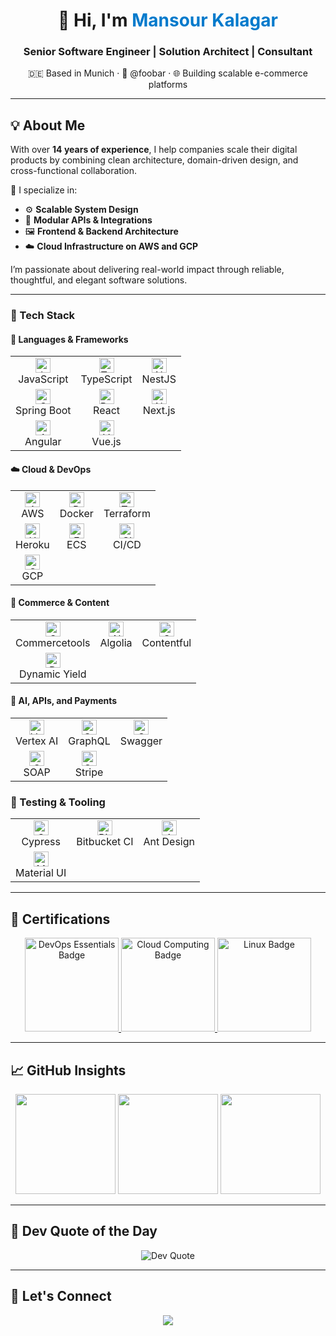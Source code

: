 <!-- Profile Header -->
<h1 align="center">👋 Hi, I'm <span style="color:#007acc">Mansour Kalagar</span></h1>
<h3 align="center">Senior Software Engineer | Solution Architect | Consultant</h3>
<p align="center">🇩🇪 Based in Munich · 💼 @foobar · 🌐 Building scalable e-commerce platforms</p>

---

## 💡 About Me

With over **14 years of experience**, I help companies scale their digital products by combining clean architecture, domain-driven design, and cross-functional collaboration.

🧠 I specialize in:

- ⚙️ **Scalable System Design**
- 🧩 **Modular APIs & Integrations**
- 🖼️ **Frontend & Backend Architecture**
- ☁️ **Cloud Infrastructure on AWS and GCP**

I’m passionate about delivering real-world impact through reliable, thoughtful, and elegant software solutions.

---

### 🚀 Tech Stack

#### 🧱 Languages & Frameworks

<table>
  <tr>
    <td align="center"><img src="https://icon.icepanel.io/Technology/svg/JavaScript.svg" height="24px" alt="JavaScript"/><br>JavaScript</td>
    <td align="center"><img src="https://icon.icepanel.io/Technology/svg/TypeScript.svg" height="24px" alt="TypeScript"/><br>TypeScript</td>
    <td align="center"><img src="https://icon.icepanel.io/Technology/svg/Nest.js.svg" height="24px" alt="NestJS"/><br>NestJS</td>
  </tr>
  <tr>
    <td align="center"><img src="https://icon.icepanel.io/Technology/svg/Spring.svg" height="24px" alt="Spring Boot"/><br>Spring Boot</td>
    <td align="center"><img src="https://icon.icepanel.io/Technology/svg/React.svg" height="24px" alt="React"/><br>React</td>
    <td align="center"><img src="https://icon.icepanel.io/Technology/png-shadow-512/Next.js.png" height="24px" alt="Next.js"/><br>Next.js</td>
  </tr>
  <tr>
    <td align="center"><img src="https://icon.icepanel.io/Technology/svg/Angular.svg" height="24px" alt="Angular"/><br>Angular</td>
    <td align="center"><img src="https://icon.icepanel.io/Technology/svg/Vue.js.svg" height="24px" alt="Vue.js"/><br>Vue.js</td>
  </tr>
</table>

#### ☁️ Cloud & DevOps

<table>
  <tr>
    <td align="center"><img src="https://icon.icepanel.io/Technology/svg/AWS.svg" height="24px" alt="AWS"/><br>AWS</td>
    <td align="center"><img src="https://icon.icepanel.io/Technology/svg/Docker.svg" height="24px" alt="Docker"/><br>Docker</td>
    <td align="center"><img src="https://icon.icepanel.io/Technology/svg/HashiCorp-Terraform.svg" height="24px" alt="Terraform"/><br>Terraform</td>
  </tr>
  <tr>
    <td align="center"><img src="https://icon.icepanel.io/Technology/svg/Heroku.svg" height="24px" alt="Heroku"/><br>Heroku</td>
    <td align="center"><img src="https://icon.icepanel.io/AWS/svg/Containers/Elastic-Container-Service.svg" height="24px" alt="ECS"/><br>ECS</td>
    <td align="center"><img src="https://icon.icepanel.io/Technology/svg/GitHub-Actions.svg" height="24px" alt="CI/CD"/><br>CI/CD</td>
  </tr>
  <tr>
    <td align="center"><img src="https://icon.icepanel.io/Technology/svg/Google-Cloud.svg" height="24px" alt="GCP"/><br>GCP</td>
  </tr>
</table>

#### 🛒 Commerce & Content

<table>
  <tr>
    <td align="center"><img src="https://cdn.brandfetch.io/idxgt6T16Z/w/400/h/400/theme/dark/icon.png?c=1dxbfHSJFAPEGdCLU4o5B" height="24px" alt="Commercetools"/><br>Commercetools</td>
    <td align="center"><img src="https://icon.icepanel.io/Technology/svg/Algolia.svg" height="24px" alt="Algolia"/><br>Algolia</td>
    <td align="center"><img src="https://www.svgrepo.com/show/353600/contentful.svg" height="24px" alt="Contentful"/><br>Contentful</td>
  </tr>
  <tr>
    <td align="center"><img src="https://cdn.brandfetch.io/idP4s0vsQ0/theme/dark/symbol.svg?c=1dxbfHSJFAPEGdCLU4o5B" height="24px" alt="Dynamic Yield"/><br>Dynamic Yield</td>
  </tr>
</table>

#### 🤖 AI, APIs, and Payments

<table>
  <tr>
    <td align="center"><img src="https://icon.icepanel.io/GCP/svg/Vertex-AI.svg" height="24px" alt="Vertex AI"/><br>Vertex AI</td>
    <td align="center"><img src="https://icon.icepanel.io/Technology/svg/GraphQL.svg" height="24px" alt="GraphQL"/><br>GraphQL</td>
    <td align="center"><img src="https://icon.icepanel.io/Technology/svg/Swagger.svg" height="24px" alt="Swagger"/><br>Swagger</td>
  </tr>
  <tr>
    <td align="center"><img src="https://img.icons8.com/color/28/soap.png" height="24px" alt="SOAP"/><br>SOAP</td>
    <td align="center"><img src="https://images.stripeassets.com/fzn2n1nzq965/HTTOloNPhisV9P4hlMPNA/cacf1bb88b9fc492dfad34378d844280/Stripe_icon_-_square.svg?q=80&w=1082" height="24px" alt="Stripe"/><br>Stripe</td>
  </tr>
</table>

### 🧪 Testing & Tooling

<table>
  <tr>
    <td align="center"><img src="https://icon.icepanel.io/Technology/svg/Cypress.svg" height="24px" alt="Cypress"/><br>Cypress</td>
    <td align="center"><img src="https://icon.icepanel.io/Technology/svg/BitBucket.svg" height="24px" alt="Bitbucket CI"/><br>Bitbucket CI</td>
    <td align="center"><img src="https://icon.icepanel.io/Technology/svg/Ant-Design.svg" height="24px" alt="Ant Design"/><br>Ant Design</td>
  </tr>
  <tr>
    <td align="center"><img src="https://icon.icepanel.io/Technology/svg/Material-UI.svg" height="24px" alt="Material UI"/><br>Material UI</td>
  </tr>
</table>

---

## 📜 Certifications

<div align="center">
  <a href="https://www.credly.com/badges/763d5d2a-4681-4890-91f6-96b979fe71da/public_url">
    <img src="https://github.com/kalagar/kalagar/assets/6311592/f44239a7-223f-4a6b-b0e3-b3edcadf3aaa" width="150" alt="DevOps Essentials Badge" />
  </a>
  <a href="https://www.credly.com/badges/8a944b32-a2d4-4598-8f99-61bda17769ee/public_url">
    <img src="https://github.com/kalagar/kalagar/assets/6311592/6d5c949f-9170-4e78-97b3-c685191eaba5" width="150" alt="Cloud Computing Badge" />
  </a>
  <a href="https://www.credly.com/badges/0dda88f9-4e48-40f0-88a9-80c9b49bed0c/public_url">
    <img src="https://github.com/kalagar/kalagar/assets/6311592/817a79c5-c763-4455-937c-2e9b7d63d08d" width="150" alt="Linux Badge" />
  </a>
</div>

---

## 📈 GitHub Insights

<div align="center">
  <img src="https://github-readme-stats.vercel.app/api?username=kalagar&show_icons=true&theme=tokyonight&count_private=true" height="160"/>
  <img src="https://github-readme-streak-stats.herokuapp.com?user=kalagar&theme=tokyonight" height="160"/>
  <img src="https://github-readme-stats.vercel.app/api/top-langs/?username=kalagar&layout=compact&theme=tokyonight" height="160"/>
</div>

---

## 💬 Dev Quote of the Day

<div align="center">
  <img src="https://quotes-github-readme.vercel.app/api?type=horizontal&theme=gruvbox" alt="Dev Quote" />
</div>

---

## 🤝 Let's Connect

<p align="center">
  <a href="https://www.linkedin.com/in/kalagar/"><img src="https://img.icons8.com/color/28/linkedin.png"/></a>
</p>
